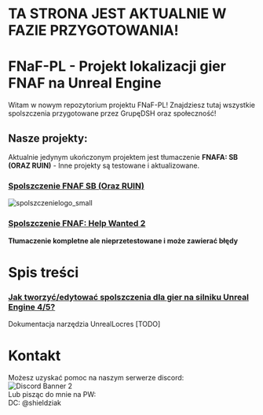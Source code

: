 # TA STRONA JEST AKTUALNIE W FAZIE PRZYGOTOWANIA!

# FNaF-PL - Projekt lokalizacji gier FNAF na Unreal Engine

Witam w nowym repozytorium projektu FNaF-PL! Znajdziesz tutaj wszystkie spolszczenia przygotowane przez GrupęDSH oraz społeczność!

## Nasze projekty:
Aktualnie jedynym ukończonym projektem jest tłumaczenie **FNAFA: SB (ORAZ RUIN)** - Inne projekty są testowane i aktualizowane.
### [**Spolszczenie FNAF SB (Oraz RUIN)**](spolszczenia/FNAF%20Security%20Breach%20(ORAZ%20RUIN)#readme)
![spolszczenielogo_small](https://github.com/Shieldowskyy/fnafpl/assets/32707076/a7766aba-5349-4c11-94f8-68ccf602683a)
### [**Spolszczenie FNAF: Help Wanted 2**](spolszczenia/FNAF%20Help%20Wanted%202#readme)
__Tłumaczenie kompletne ale nieprzetestowane i może zawierać błędy__ 
# Spis treści

### [Jak tworzyć/edytować spolszczenia dla gier na silniku Unreal Engine 4/5?](JAK-TWORZYC.md)
Dokumentacja narzędzia UnrealLocres [TODO]

# Kontakt
Możesz uzyskać pomoc na naszym serwerze discord:\
![Discord Banner 2](https://discordapp.com/api/guilds/1022171140883484722/widget.png?style=banner3)\
Lub pisząc do mnie na PW:\
DC: @shieldziak
